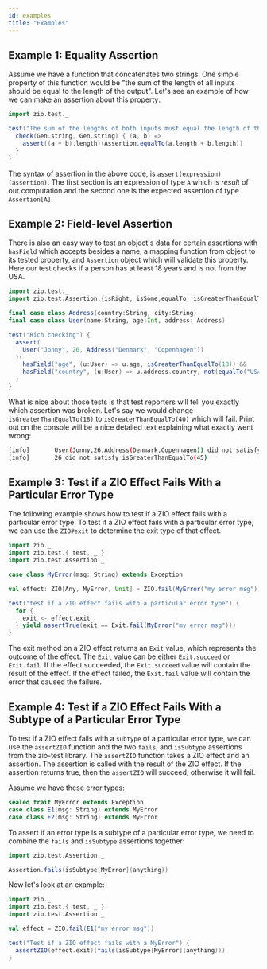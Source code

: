 ```yaml
---
id: examples
title: "Examples"
---
```


## Example 1: Equality Assertion

Assume we have a function that concatenates two strings. One simple property of this function would be "the sum of the length of all inputs should be equal to the length of the output". Let's see an example of how we can make an assertion about this property:

```scala mdoc:compile-only
import zio.test._

test("The sum of the lengths of both inputs must equal the length of the output") {
  check(Gen.string, Gen.string) { (a, b) =>
    assert((a + b).length)(Assertion.equalTo(a.length + b.length))
  }
}
```

The syntax of assertion in the above code, is `assert(expression)(assertion)`. The first section is an expression of type `A` which is _result_ of our computation and the second one is the expected assertion of type `Assertion[A]`.

## Example 2: Field-level Assertion

There is also an easy way to test an object's data for certain assertions with `hasField` which accepts besides a name, a mapping function from object to its tested property, and `Assertion` object which will validate this property. Here our test checks if a person has at least 18 years and is not from the USA.

```scala mdoc:reset-object:silent
import zio.test._
import zio.test.Assertion.{isRight, isSome,equalTo, isGreaterThanEqualTo, not, hasField}

final case class Address(country:String, city:String)
final case class User(name:String, age:Int, address: Address)

test("Rich checking") {
  assert(
    User("Jonny", 26, Address("Denmark", "Copenhagen"))
  )(
    hasField("age", (u:User) => u.age, isGreaterThanEqualTo(18)) &&
    hasField("country", (u:User) => u.address.country, not(equalTo("USA")))
  )
}
```

What is nice about those tests is that test reporters will tell you exactly which assertion was broken. Let's say we would change `isGreaterThanEqualTo(18)` to `isGreaterThanEqualTo(40)` which will fail. Print out on the console will be a nice detailed text explaining what exactly went wrong:

```bash
[info]       User(Jonny,26,Address(Denmark,Copenhagen)) did not satisfy (hasField("age", _.age, isGreaterThanEqualTo(45)) && hasField("country", _.country, not(equalTo(USA))))
[info]       26 did not satisfy isGreaterThanEqualTo(45)
```

## Example 3: Test if a ZIO Effect Fails With a Particular Error Type

The following example shows how to test if a ZIO effect fails with a particular error type. To test if a ZIO effect fails with a particular error type, we can use the `ZIO#exit` to determine the exit type of that effect. 

```scala mdoc:compile-only
import zio._
import zio.test.{ test, _ }
import zio.test.Assertion._

case class MyError(msg: String) extends Exception

val effect: ZIO[Any, MyError, Unit] = ZIO.fail(MyError("my error msg"))

test("test if a ZIO effect fails with a particular error type") {
  for {
    exit <- effect.exit
  } yield assertTrue(exit == Exit.fail(MyError("my error msg")))
}
```

The exit method on a ZIO effect returns an `Exit` value, which represents the outcome of the effect. The `Exit` value can be either `Exit.succeed` or `Exit.fail`. If the effect succeeded, the `Exit.succeed` value will contain the result of the effect. If the effect failed, the `Exit.fail` value will contain the error that caused the failure.

## Example 4: Test if a ZIO Effect Fails With a Subtype of a Particular Error Type

To test if a ZIO effect fails with a `subtype` of a particular error type, we can use the `assertZIO` function and the two `fails`, and `isSubtype` assertions from the zio-test library. The `assertZIO` function takes a ZIO effect and an assertion. The assertion is called with the result of the ZIO effect. If the assertion returns true, then the `assertZIO` will succeed, otherwise it will fail.

Assume we have these error types:

```scala mdoc:silent
sealed trait MyError extends Exception
case class E1(msg: String) extends MyError
case class E2(msg: String) extends MyError
```

To assert if an error type is a subtype of a particular error type, we need to combine the `fails` and `isSubtype` assertions together:


```scala mdoc:compile-only
import zio.test.Assertion._

Assertion.fails(isSubtype[MyError](anything))
```

Now let's look at an example:

```scala mdoc:compile-only
import zio._
import zio.test.{ test, _ }
import zio.test.Assertion._

val effect = ZIO.fail(E1("my error msg"))

test("Test if a ZIO effect fails with a MyError") {
  assertZIO(effect.exit)(fails(isSubtype[MyError](anything)))
}
```
